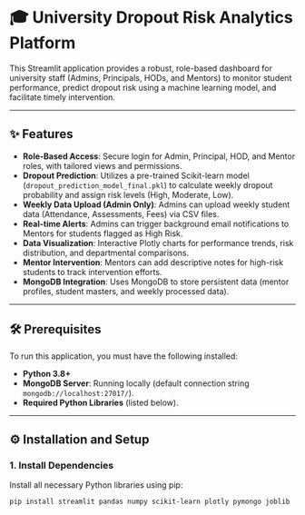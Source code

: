 # 🎓 University Dropout Risk Analytics Platform

This Streamlit application provides a robust, role-based dashboard for university staff (Admins, Principals, HODs, and Mentors) to monitor student performance, predict dropout risk using a machine learning model, and facilitate timely intervention.

---

## ✨ Features

- **Role-Based Access**: Secure login for Admin, Principal, HOD, and Mentor roles, with tailored views and permissions.  
- **Dropout Prediction**: Utilizes a pre-trained Scikit-learn model (`dropout_prediction_model_final.pkl`) to calculate weekly dropout probability and assign risk levels (High, Moderate, Low).  
- **Weekly Data Upload (Admin Only)**: Admins can upload weekly student data (Attendance, Assessments, Fees) via CSV files.  
- **Real-time Alerts**: Admins can trigger background email notifications to Mentors for students flagged as High Risk.  
- **Data Visualization**: Interactive Plotly charts for performance trends, risk distribution, and departmental comparisons.  
- **Mentor Intervention**: Mentors can add descriptive notes for high-risk students to track intervention efforts.  
- **MongoDB Integration**: Uses MongoDB to store persistent data (mentor profiles, student masters, and weekly processed data).  

---

## 🛠️ Prerequisites

To run this application, you must have the following installed:

- **Python 3.8+**  
- **MongoDB Server**: Running locally (default connection string `mongodb://localhost:27017/`).  
- **Required Python Libraries** (listed below).  

---

## ⚙️ Installation and Setup

### 1. Install Dependencies

Install all necessary Python libraries using pip:

```bash
pip install streamlit pandas numpy scikit-learn plotly pymongo joblib
